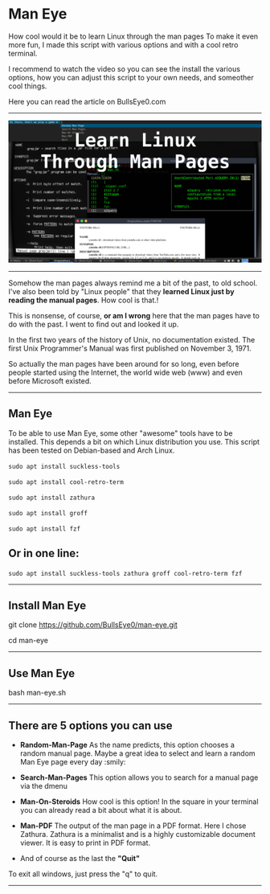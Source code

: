 # Man Eye
How cool would it be to learn Linux through the man pages To make it even more fun, I made this script with various options and with a cool retro terminal.

I recommend to watch the video so you can see the install the various options, how you can adjust this script to your own needs, and someother cool things.

Here you can read the article on BullsEye0.com

***

![Learn Linux Through Man Pages](learn-linux-manpages.png)

***

Somehow the man pages always remind me a bit of the past, to old school. I've also been told by "Linux people" that they **learned Linux just by reading the manual pages**. How cool is that.!

This is nonsense, of course, **or am I wrong** here that the man pages have to do with the past. I went to find out and looked it up.

In the first two years of the history of Unix, no documentation existed. The first Unix Programmer's Manual was first published on November 3, 1971.

So actually the man pages have been around for so long, even before people started using the Internet, the world wide web (www) and even before Microsoft existed.

***

## Man Eye

To be able to use Man Eye, some other "awesome" tools have to be installed. This depends a bit on which Linux distribution you use.
This script has been tested on Debian-based and Arch Linux.

`sudo apt install suckless-tools`

`sudo apt install cool-retro-term`

`sudo apt install zathura`

`sudo apt install groff`

`sudo apt install fzf`


## Or in one line: 

`sudo apt install suckless-tools zathura groff cool-retro-term fzf`

*****

## Install Man Eye

git clone https://github.com/BullsEye0/man-eye.git

cd man-eye

***

## Use Man Eye

bash man-eye.sh

***

## There are 5 options you can use 

- **Random-Man-Page** 
    As the name predicts, this option chooses a random manual page. Maybe a great idea to select and learn a random Man Eye page every day :smily:
 
- **Search-Man-Pages**
    This option allows you to search for a manual page via the dmenu
    
- **Man-On-Steroids**
    How cool is this option! In the square in your terminal you can already read a bit about what it is about.
    
- **Man-PDF**
    The output of the man page in a PDF format. Here I chose Zathura. Zathura is a minimalist and is a highly customizable document viewer. It is easy to print in PDF format.
    
- And of course as the last the **"Quit"**

To exit all windows, just press the "q" to quit.

***
